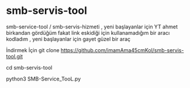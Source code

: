 # smb-servis-tool
smb-service-tool / smb-servis-hizmeti , yeni başlayanlar için
YT ahmet birkandan gördüğüm fakat link eskidiği için kullanamadığım bir aracı kodladım , yeni başlayanlar için gayet güzel bir araç 



İndirmek İçin 
git clone https://github.com/imamAma45cmKol/smb-servis-tool.git 

cd smb-servis-tool

python3 SMB-Service_TooL.py           
                     
